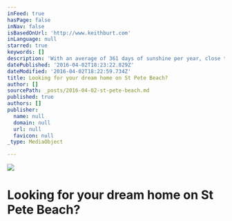 ```yaml
---
inFeed: true
hasPage: false
inNav: false
isBasedOnUrl: 'http://www.keithburt.com'
inLanguage: null
starred: true
keywords: []
description: 'With an average of 361 days of sunshine per year, close to attractions in Orlando and even closer to the cultural and cosmopolitan attractions of St. Petersburg, Clearwater and Tampa, St. Pete Beach strikes the perfect balance!'
datePublished: '2016-04-02T18:23:22.829Z'
dateModified: '2016-04-02T18:22:59.734Z'
title: Looking for your dream home on St Pete Beach?
author: []
sourcePath: _posts/2016-04-02-st-pete-beach.md
published: true
authors: []
publisher:
  name: null
  domain: null
  url: null
  favicon: null
_type: MediaObject

---
```

![](https://the-grid-user-content.s3-us-west-2.amazonaws.com/316d32cd-bfc4-4a10-829c-dfd3f4b55d72.jpg)

# Looking for your dream home on St Pete Beach?